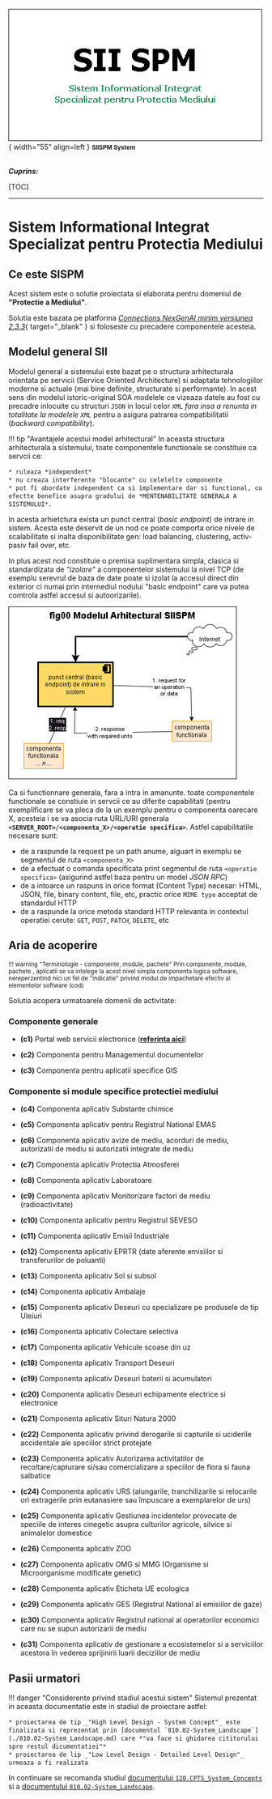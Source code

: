 ![SIISPM_logo](../pictures/SIISPM_logo.png){ width="55" align=left }
<small markdown>**SIISPM System**
</small><br><br>


***Cuprins:***

[TOC]

***


# Sistem Informational Integrat Specializat pentru Protectia Mediului




## Ce este SISPM

Acest sistem este o solutie proiectata si elaborata pentru domeniul de **"Protectie a Mediului"**.

Solutia este bazata pe platforma [*Connections NexGenAI minim versiunea 2.3.3*](http://nexgenai.app/v2.3.3){ target="_blank" } si foloseste cu precadere componentele acesteia.





## Modelul general SII

Modelul general a sistemului este bazat pe o structura arhitecturala orientata pe servicii (Service Oriented Architecture) si adaptata tehnologiilor moderne si actuale (mai bine definite, structurate si performante). In acest sens din modelul istoric-original SOA modelele ce vizeaza datele au fost cu precadre inlocuite cu structuri `JSON` in locul celor `XML` *fara insa a renunta in totalitate la modelele `XML`* pentru a asigura patrarea compatibilitatii (*backward compatibility*).

!!! tip "Avantajele acestui model arhitectural"
    In aceasta structura arhitecturala a sistemului, toate componentele functionale se constituie ca servcii ce:
    
    * ruleaza *independent*
    * nu creaza interferente "blocante" cu celelelte componente
    * pot fi abordate independent ca si implementare dar si functional, cu efectte benefice asupra gradului de *MENTENABILITATE GENERALA A SISTEMULUI*.

In acesta arhietctura exista un punct central (*basic endpoint*) de intrare in sistem. Acesta este deservit de un nod ce poate comporta orice nivele de scalabilitate si inalta disponibilitate gen: load balancing, clustering, activ-pasiv fail over, etc.

In plus acest nod constituie o premisa suplimentara simpla, clasica si standardizata de *"izolare"* a componentelor sistemului la nivel TCP (de exemplu serevrul de baza de date poate si izolat la accesul direct din exterior ci numai prin internediul nodului "basic endpoint" care va putea comtrola astfel accesul si autoorizarile).

![fig00 Modelul Arhitectural Sistem](../pictures/fig00_modelul_arhitectural_SIISPM.png)

Ca si functionnare generala, fara a intra in amanunte. toate componentele functionale se constiuie in servcii ce au diferite capabilitati (pentru exemplificare se va pleca de la un exemplu pentru o componenta oarecare X, acesteia i se va asocia ruta URL/URI generala **`<SERVER_ROOT>/<componenta_X>/<operatie specifica>`**. Astfel capabilitatile necesare sunt:

* de a raspunde la request pe un path anume, aiguart in exemplu se segmentul de ruta `<componenta_X>`
* de a efectuat o comanda specificata print segmentul de ruta `<operatie specifica>` (asigurind astfel baza pentru un model _JSON RPC_)
* de a intoarce un raspuns in orice format (Content Type) necesar: HTML, JSON, file, binary content, file, etc, practic orice `MIME type` acceptat de standardul HTTP
* de a raspunde la orice metoda standard HTTP relevanta in contextul operatiei cerute: `GET`, `POST`, `PATCH`, `DELETE`, etc




## Aria de acoperire

<small markdown>

!!! warning "Terminologie - componente, module, pachete"
    Prin componente, module, pachete , aplicatii se va intelege la acest nivel simpla componenta logica software, nereperzentind nici un fel de "indicatie" privind modul de impachetare efectiv al elementelor software (cod)

</small>

Solutia acopera urmatoarele domenii de activitate:


### Componente generale


* **(c1)** Portal web servicii electronice ([**referinta aici**](./810.02-System_Landscape.md#c1-portal-web-servicii-electronice)) <!--#NOTE ANPM 5.1.1 -->

* **(c2)** Componenta pentru Managementul documentelor

* **(c3)** Componenta pentru aplicatii specifice GIS





### Componente si module specifice protectiei mediului

* **(c4)** Componenta aplicativ Substante chimice

* **(c5)** Componenta aplicativ pentru Registrul National EMAS

* **(c6)** Componenta aplicativ avize de mediu, acorduri de mediu, autorizatii de mediu si autorizatii integrate de mediu

* **(c7)** Componenta aplicativ Protectia Atmosferei

* **(c8)** Componenta aplicativ Laboratoare

* **(c9)** Componenta aplicativ Monitorizare factori de mediu (radioactivitate)

* **(c10)** Componenta aplicativ pentru Registrul SEVESO

* **(c11)** Componenta aplicativ Emisii Industriale

* **(c12)** Componenta aplicativ EPRTR (date aferente emisiilor si transferurilor de poluanti)

* **(c13)** Componenta aplicativ Sol si subsol

* **(c14)** Componenta aplicativ Ambalaje

* **(c15)** Componenta aplicativ Deseuri cu specializare pe produsele de tip Uleiuri

* **(c16)** Componenta aplicativ Colectare selectiva

* **(c17)** Componenta aplicativ Vehicule scoase din uz

* **(c18)** Componenta aplicativ Transport Deseuri

* **(c19)** Componenta aplicativ Deseuri baterii si acumulatori

* **(c20)** Componenta aplicativ Deseuri echipamente electrice si electronice

* **(c21)** Componenta aplicativ Situri Natura 2000

* **(c22)** Componenta aplicativ privind derogarile si capturile si uciderile accidentale ale speciilor strict protejate

* **(c23)** Componenta aplicativ Autorizarea activitatilor de recoltare/capturare si/sau comercializare a speciilor de flora si fauna salbatice

* **(c24)** Componenta aplicativ URS (alungarile, tranchilizarile  si relocarile ori extragerile prin eutanasiere sau împuscare a exemplarelor de urs)

* **(c25)** Componenta aplicativ Gestiunea incidentelor provocate de speciile de interes cinegetic asupra culturilor agricole, silvice si animalelor domestice

* **(c26)** Componenta aplicativ ZOO

* **(c27)** Componenta aplicativ OMG si MMG (Organisme si Microorganisme modificate genetic)

* **(c28)** Componenta aplicativ Eticheta UE ecologica

* **(c29)** Componenta aplicativ GES (Registrul National al emisiilor de gaze)

* **(c30)** Componenta aplicativ Registrul national al operatorilor economici care nu se supun autorizarii de mediu

* **(c31)** Componenta aplicativ de gestionare a ecosistemelor si a serviciilor acestora în vederea sprijinirii luarii deciziilor de mediu




## Pasii urmatori

!!! danger "Considerente privind stadiul acestui sistem"
    Sistemul prezentat in aceasta documentatie este in stadiul de proiectare astfel:

    * proiectarea de tip _"High Level Design - System Concept"_ este finalizata si reprezentat prin [documentul `810.02-System_Landscape`](./810.02-System_Landscape.md) care *"va face si ghidarea cititorului spre restul dicumentatiei"*
    * proiectarea de lip _"Low Level Design - Detailed Level Design"_ urmeaza a fi realizata

In continuare se recomanda studiul [documentului `120.CPTS_System_Concepts`](./120.CPTS_System_Concepts.md) si a [documentului `810.02-System_Landscape`](./810.02-System_Landscape.md).



